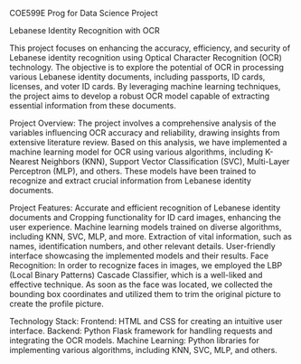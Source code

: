 COE599E Prog for Data Science Project

Lebanese Identity Recognition with OCR

This project focuses on enhancing the accuracy, efficiency, and security of Lebanese identity recognition using Optical Character Recognition (OCR) technology. The objective is to explore the potential of OCR in processing various Lebanese identity documents, including passports, ID cards, licenses, and voter ID cards. By leveraging machine learning techniques, the project aims to develop a robust OCR model capable of extracting essential information from these documents.

Project Overview:
The project involves a comprehensive analysis of the variables influencing OCR accuracy and reliability, drawing insights from extensive literature review. Based on this analysis, we have implemented a machine learning model for OCR using various algorithms, including K-Nearest Neighbors (KNN), Support Vector Classification (SVC), Multi-Layer Perceptron (MLP), and others. These models have been trained to recognize and extract crucial information from Lebanese identity documents.

Project Features:
Accurate and efficient recognition of Lebanese identity documents and Cropping functionality for ID card images, enhancing the user experience.
Machine learning models trained on diverse algorithms, including KNN, SVC, MLP, and more.
Extraction of vital information, such as names, identification numbers, and other relevant details.
User-friendly interface showcasing the implemented models and their results.
Face Recognition: In order to recognize faces in images, we employed the LBP (Local Binary Patterns) Cascade Classifier, which is a well-liked and effective technique. As soon as the face was located, we collected the bounding box coordinates and utilized them to trim the original picture to create the profile picture. 

Technology Stack:
Frontend: HTML and CSS for creating an intuitive user interface.
Backend: Python Flask framework for handling requests and integrating the OCR models.
Machine Learning: Python libraries for implementing various algorithms, including KNN, SVC, MLP, and others.
